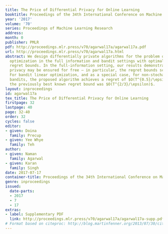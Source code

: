 ```yaml
---
title: The Price of Differential Privacy for Online Learning
booktitle: Proceedings of the 34th International Conference on Machine Learning
year: '2017'
volume: '70'
series: Proceedings of Machine Learning Research
address: 
month: 0
publisher: PMLR
pdf: http://proceedings.mlr.press/v70/agarwal17a/agarwal17a.pdf
url: http://proceedings.mlr.press/v70/agarwal17a.html
abstract: We design differentially private algorithms for the problem of online linear
  optimization in the full information and bandit settings with optimal $O(T^{0.5})$
  regret bounds. In the full-information setting, our results demonstrate that $\epsilon$-differential
  privacy may be ensured for free – in particular, the regret bounds scale as $O(T^{0.5}+1/\epsilon)$.
  For bandit linear optimization, and as a special case, for non-stochastic multi-armed
  bandits, the proposed algorithm achieves a regret of $O(T^{0.5}/\epsilon)$, while
  the previously best known regret bound was $O(T^{2/3}/\epsilon)$.
layout: inproceedings
id: agarwal17a
tex_title: The Price of Differential Privacy for Online Learning
firstpage: 32
lastpage: 40
page: 32-40
order: 32
cycles: false
editor:
- given: Doina
  family: Precup
- given: Yee Whye
  family: Teh
author:
- given: Naman
  family: Agarwal
- given: Karan
  family: Singh
date: 2017-07-17
container-title: Proceedings of the 34th International Conference on Machine Learning
genre: inproceedings
issued:
  date-parts:
  - 2017
  - 7
  - 17
extras:
- label: Supplementary PDF
  link: http://proceedings.mlr.press/v70/agarwal17a/agarwal17a-supp.pdf
# Format based on citeproc: http://blog.martinfenner.org/2013/07/30/citeproc-yaml-for-bibliographies/
---
```

